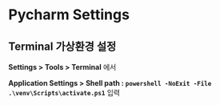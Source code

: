 # Pycharm Settings

## Terminal 가상환경 설정

**Settings > Tools > Terminal** 에서

**Application Settings > Shell path : `powershell -NoExit -File .\venv\Scripts\activate.ps1`** 입력
